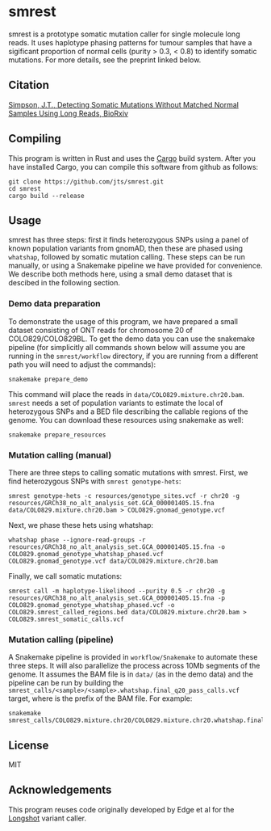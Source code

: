 # smrest

smrest is a prototype somatic mutation caller for single molecule long reads. It uses haplotype phasing patterns for tumour samples that have a sigificant proportion of normal cells (purity > 0.3, < 0.8) to identify somatic mutations. For more details, see the preprint linked below.

## Citation

[Simpson, J.T., Detecting Somatic Mutations Without Matched Normal Samples Using Long Reads, BioRxiv](https://www.biorxiv.org/content/10.1101/2024.02.26.582089v1)

## Compiling

This program is written in Rust and uses the [Cargo](https://doc.rust-lang.org/cargo/getting-started/installation.html) build system. After you have installed Cargo, you can compile this software from github as follows:

```
git clone https://github.com/jts/smrest.git
cd smrest
cargo build --release
```

## Usage

smrest has three steps: first it finds heterozygous SNPs using a panel of known population variants from gnomAD, then these are phased using `whatshap`, followed by somatic mutation calling. These steps can be run manually, or using a Snakemake pipeline we have provided for convenience. We describe both methods here, using a small demo dataset that is descibed in the following section.

### Demo data preparation

To demonstrate the usage of this program, we have prepared a small dataset consisting of ONT reads for chromosome 20 of COLO829/COLO829BL. To get the demo data you can use the snakemake pipeline (for simplicitly all commands shown below will assume you are running in the `smrest/workflow` directory, if you are running from a different path you will need to adjust the commands):

```
snakemake prepare_demo
```

This command will place the reads in `data/COLO829.mixture.chr20.bam`. `smrest` needs a set of population variants to estimate the local of heterozygous SNPs and a BED file describing the callable regions of the genome. You can download these resources using snakemake as well:

```
snakemake prepare_resources
```

### Mutation calling (manual)

There are three steps to calling somatic mutations with smrest. First, we find heterozygous SNPs with `smrest genotype-hets`:

```
smrest genotype-hets -c resources/genotype_sites.vcf -r chr20 -g resources/GRCh38_no_alt_analysis_set.GCA_000001405.15.fna data/COLO829.mixture.chr20.bam > COLO829.gnomad_genotype.vcf
```

Next, we phase these hets using whatshap:

```
whatshap phase --ignore-read-groups -r resources/GRCh38_no_alt_analysis_set.GCA_000001405.15.fna -o COLO829.gnomad_genotype_whatshap_phased.vcf COLO829.gnomad_genotype.vcf data/COLO829.mixture.chr20.bam
```

Finally, we call somatic mutations:

```
smrest call -m haplotype-likelihood --purity 0.5 -r chr20 -g resources/GRCh38_no_alt_analysis_set.GCA_000001405.15.fna -p COLO829.gnomad_genotype_whatshap_phased.vcf -o COLO829.smrest_called_regions.bed data/COLO829.mixture.chr20.bam > COLO829.smrest_somatic_calls.vcf
```

### Mutation calling (pipeline)

A Snakemake pipeline is provided in `workflow/Snakemake` to automate these three steps. It will also parallelize the process across 10Mb segments of the genome. It assumes the BAM file is in `data/` (as in the demo data) and the pipeline can be run by building the `smrest_calls/<sample>/<sample>.whatshap.final_q20_pass_calls.vcf` target, where <sample> is the prefix of the BAM file. For example:

```
snakemake smrest_calls/COLO829.mixture.chr20/COLO829.mixture.chr20.whatshap.final_q20_pass_calls.vcf
```

## License

MIT

## Acknowledgements

This program reuses code originally developed by Edge et al for the [Longshot](https://github.com/pjedge/longshot) variant caller.
